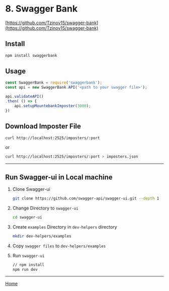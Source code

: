 # 8. Swagger Bank

[https://github.com/Tzinov15/swagger-bank](https://github.com/Tzinov15/swagger-bank)

## Install

```sh
npm install swaggerbank
```

## Usage

```js
const SwaggerBank = require('swaggerbank');
const api = new SwaggerBank.API('<path to your swagger file>');

api.validateAPI()
.then( () => {
    api.setupMountebankImposter(3000);
})
```

## Download Imposter File

```sh
curl http://localhost:2525/imposters/:port
```

or

```sh
curl http://localhost:2525/imposters/:port > imposters.json
```

---

## Run Swagger-ui in Local machine

1. Clone Swagger-ui

    ```sh
    git clone https://github.com/swagger-api/swagger-ui.git --depth 1
    ```

2. Change Directory to `swagger-ui`

    ```sh
    cd swagger-ui
    ```

3. Create `examples` Directory in `dev-helpers` directory

    ```sh
    mkdir dev-helpers/examples
    ```

4. Copy `swagger files` to `dev-helpers/examples`
5. Run `swagger-ui`

    ```sh
    // npm install
    npm run dev
    ```

---

[Home](README.md)
